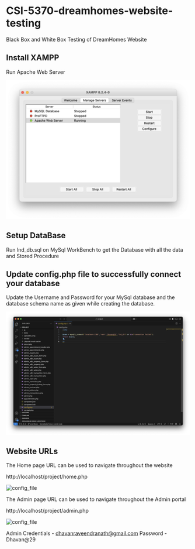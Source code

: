 # CSI-5370-dreamhomes-website-testing
Black Box and White Box Testing of  DreamHomes Website 



## Install XAMPP

Run Apache Web Server

![XAMPP](project/images/XAMPP.png)



## Setup DataBase

Run lnd_db.sql on MySql WorkBench to get the Database with all the data and Stored Procedure




## Update config.php file to successfully connect your database

Update the Username and Password for your MySql database and the database schema name as given while creating the database.

![config_file](project/images/config_file.png)





## Website URLs

The Home page URL can be used to navigate throughout the website

http://localhost/project/home.php

![config_file](project/images/home_page.png)






The Admin page URL can be used to navigate throughout the Admin portal

http://localhost/project/admin.php

![config_file](project/images/admin_page.png)



Admin Credentials - dhavanraveendranath@gmail.com
Password - Dhavan@29


